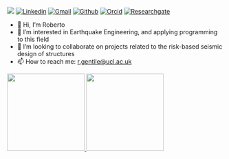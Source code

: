 <!-- Your badges -->

![](https://komarev.com/ghpvc/?username=robgen&style=flat)
[![Linkedin](https://img.shields.io/badge/-Rob-blue?style=flat&logo=Linkedin&logoColor=white)](https://www.linkedin.com/in/roberto-gentile/)
[![Gmail](https://img.shields.io/badge/-Rob-c14438?style=flat&logo=Gmail&logoColor=white)](mailto:r.gentile@ucl.ac.uk)
[![Github](https://img.shields.io/badge/-Rob-black?style=flat&labelColor=black&logo=github&logoColor=white)](https://gitstats.me/robgen)
[![Orcid](https://img.shields.io/badge/-Rob-white?style=flat&labelColor=white&logo=orcid&logoColor=green)](https://orcid.org/0000-0002-7682-4490)
[![Researchgate](https://img.shields.io/badge/-Rob-green?style=flat&labelColor=green&logo=researchgate&logoColor=white)](https://www.researchgate.net/profile/Roberto-Gentile)

<!-- Profile View Count and GitStats -->


- 👋 Hi, I’m Roberto
- 👀 I’m interested in Earthquake Engineering, and applying programming to this field
- 💞️ I’m looking to collaborate on projects related to the risk-based seismic design of structures
- 📫 How to reach me: r.gentile@ucl.ac.uk

<p>
<a href="https://github.com/robgen">
  <img height="180em" src = "https://github-readme-stats.vercel.app/api/top-langs/?username=robgen&theme=buefy&layout=compact&title_color=ffffff&bg_color=151515&text_color=FFFEFE">
 <img height="180em" src="https://github-readme-stats.vercel.app/api?username=robgen&&show_icons=true&title_color=ffffff&icon_color=ffdc40&text_color=ffffff&bg_color=151515">
</a>
</p>

<br>

<!---
robgen/robgen is a ✨ special ✨ repository because its `README.md` (this file) appears on your GitHub profile.
You can click the Preview link to take a look at your changes.
--->
